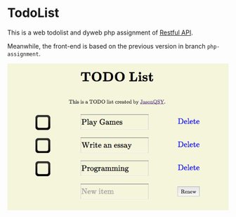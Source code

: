 # TodoList

This is a web todolist and dyweb php assignment of [Restful API](http://dyweb.github.io/course/web/2016_Spring/html-rest/index.html).

Meanwhile, the front-end is based on the previous version in branch `php-assignment`.

![snapshot](./snap.png)

